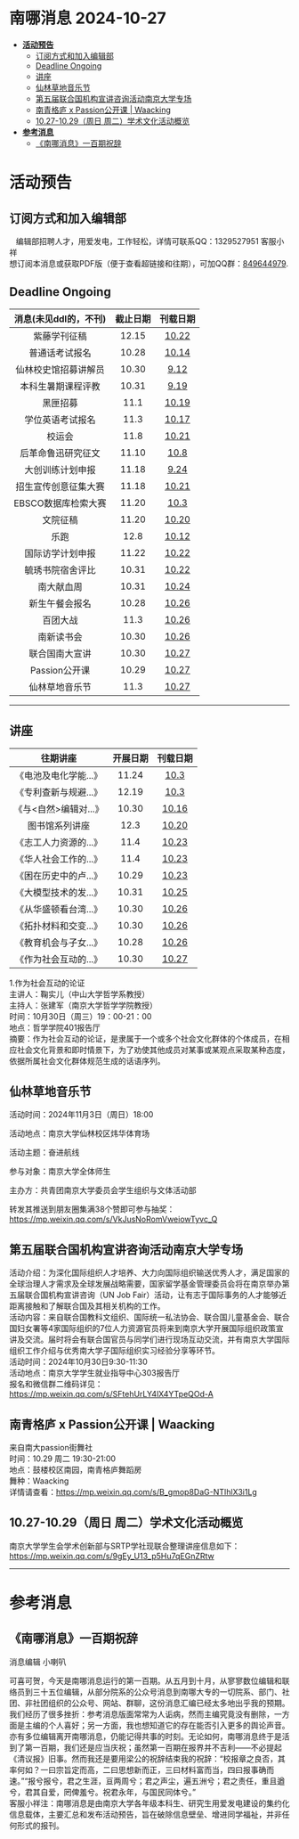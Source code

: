# 南哪消息 2024-10-27

-   <a href="#活动预告" id="toc-活动预告"><strong>活动预告</strong></a>
    -   <a href="#订阅方式和加入编辑部"
        id="toc-订阅方式和加入编辑部">订阅方式和加入编辑部</a>
    -   <a href="#deadline-ongoing" id="toc-deadline-ongoing">Deadline
        Ongoing</a>
    -   <a href="#讲座" id="toc-讲座">讲座</a>
    -   <a href="#仙林草地音乐节" id="toc-仙林草地音乐节">仙林草地音乐节</a>
    -   <a href="#第五届联合国机构宣讲咨询活动南京大学专场"
        id="toc-第五届联合国机构宣讲咨询活动南京大学专场">第五届联合国机构宣讲咨询活动南京大学专场</a>
    -   <a href="#南青格庐-x-passion公开课-waacking"
        id="toc-南青格庐-x-passion公开课-waacking">南青格庐 x Passion公开课 |
        Waacking</a>
    -   <a href="#周日-周二学术文化活动概览"
        id="toc-周日-周二学术文化活动概览">10.27-10.29（周日 周二）学术文化活动概览</a>
-   <a href="#参考消息" id="toc-参考消息"><strong>参考消息</strong></a>
    -   <a href="#南哪消息一百期祝辞"
        id="toc-南哪消息一百期祝辞">《南哪消息》一百期祝辞</a>

# **活动预告**

## 订阅方式和加入编辑部

   编辑部招聘人才，用爱发电，工作轻松，详情可联系QQ：1329527951
客服小祥  
想订阅本消息或获取PDF版（便于查看超链接和往期），可加QQ群：[849644979](https://qm.qq.com/q/VXIW7fgsEe).

## Deadline Ongoing

| 消息(未见ddl的，不刊) | 截止日期 |                      刊载日期                      |
|:---------------------:|:--------:|:--------------------------------------------------:|
|     紫藤学刊征稿      |  12.15   | [10.22](https://nik-nul.github.io/news/2024-10-22) |
|    普通话考试报名     |  10.28   | [10.14](https://nik-nul.github.io/news/2024-10-14) |
| 仙林校史馆招募讲解员  |  10.30   | [9.12](https://nik-nul.github.io/news/2024-09-12)  |
|  本科生暑期课程评教   |  10.31   | [9.19](https://nik-nul.github.io/news/2024-09-19)  |
|       黑匣招募        |   11.1   | [10.19](https://nik-nul.github.io/news/2024-10-19) |
|   学位英语考试报名    |   11.3   | [10.17](https://nik-nul.github.io/news/2024-10-17) |
|        校运会         |   11.8   | [10.21](https://nik-nul.github.io/news/2024-10-21) |
|  后革命鲁迅研究征文   |  11.10   | [10.8](https://nik-nul.github.io/news/2024-10-08)  |
|   大创训练计划申报    |  11.18   | [9.24](https://nik-nul.github.io/news/2024-09-24)  |
| 招生宣传创意征集大赛  |  11.18   | [10.21](https://nik-nul.github.io/news/2024-10-21) |
|  EBSCO数据库检索大赛  |  11.20   | [10.3](https://nik-nul.github.io/news/2024-10-03)  |
|       文院征稿        |  11.20   | [10.20](https://nik-nul.github.io/news/2024-10-20) |
|         乐跑          |   12.8   | [10.12](https://nik-nul.github.io/news/2024-10-12) |
|   国际访学计划申报    |  11.22   | [10.22](https://nik-nul.github.io/news/2024-10-22) |
|   毓琇书院宿舍评比    |  10.31   | [10.22](https://nik-nul.github.io/news/2024-10-22) |
|      南大献血周       |  10.31   | [10.24](https://nik-nul.github.io/news/2024-10-24) |
|    新生午餐会报名     |  10.28   | [10.26](https://nik-nul.github.io/news/2024-10-26) |
|       百团大战        |   11.3   | [10.26](https://nik-nul.github.io/news/2024-10-26) |
|      南新读书会       |  10.30   | [10.26](https://nik-nul.github.io/news/2024-10-26) |
|    联合国南大宣讲     |  10.30   | [10.27](https://nik-nul.github.io/news/2024-10-27) |
|     Passion公开课     |  10.29   | [10.27](https://nik-nul.github.io/news/2024-10-27) |
|    仙林草地音乐节     |   11.3   | [10.27](https://nik-nul.github.io/news/2024-10-27) |

------------------------------------------------------------------------

## 讲座

|          往期讲座           | 开展日期 |                      刊载日期                      |
|:---------------------------:|:--------:|:--------------------------------------------------:|
|    《电池及电化学能...》    |  11.24   | [10.3](https://nik-nul.github.io/news/2024-10-03)  |
|    《专利查新与规避...》    |  12.19   | [10.3](https://nik-nul.github.io/news/2024-10-03)  |
| 《与&lt;自然&gt;编辑对...》 |  10.30   | [10.16](https://nik-nul.github.io/news/2024-10-16) |
|       图书馆系列讲座        |   12.3   | [10.20](https://nik-nul.github.io/news/2024-10-20) |
|    《志工人力资源的...》    |   11.4   | [10.23](https://nik-nul.github.io/news/2024-10-23) |
|    《华人社会工作的...》    |   11.4   | [10.23](https://nik-nul.github.io/news/2024-10-23) |
|    《困在历史中的卢...》    |  10.29   | [10.23](https://nik-nul.github.io/news/2024-10-23) |
|    《大模型技术的发...》    |  10.31   | [10.25](https://nik-nul.github.io/news/2024-10-25) |
|    《从华盛顿看台湾...》    |  10.30   | [10.26](https://nik-nul.github.io/news/2024-10-26) |
|    《拓扑材料和交变...》    |  10.30   | [10.26](https://nik-nul.github.io/news/2024-10-26) |
|    《教育机会与子女...》    |  10.28   | [10.26](https://nik-nul.github.io/news/2024-10-26) |
|    《作为社会互动的...》    |  10.30   | [10.27](https://nik-nul.github.io/news/2024-10-27) |

1.作为社会互动的论证  
主讲人：鞠实儿（中山大学哲学系教授）  
主持人：张建军（南京大学哲学学院教授）  
时间：10月30日（周三）19：00-21：00  
地点：哲学学院401报告厅  
摘要：作为社会互动的论证，是隶属于一个或多个社会文化群体的个体成员，在相应社会文化背景和即时情景下，为了劝使其他成员对某事或某观点采取某种态度，依据所属社会文化群体规范生成的话语序列。  
  

## 仙林草地音乐节

活动时间：2024年11月3日（周日）18:00

活动地点：南京大学仙林校区炜华体育场

活动主题：奋进航线

参与对象：南京大学全体师生

主办方：共青团南京大学委员会学生组织与文体活动部

转发其推送到朋友圈集满38个赞即可参与抽奖：<https://mp.weixin.qq.com/s/VkJusNoRomVweiowTyvc_Q>

## 第五届联合国机构宣讲咨询活动南京大学专场

活动介绍：为深化国际组织人才培养、大力向国际组织输送优秀人才，满足国家的全球治理人才需求及全球发展战略需要，国家留学基金管理委员会将在南京举办第五届联合国机构宣讲咨询（UN
Job
Fair）活动，让有志于国际事务的人才能够近距离接触和了解联合国及其相关机构的工作。  
活动内容：来自联合国教科文组织、国际统一私法协会、联合国儿童基金会、联合国妇女署等4家国际组织的7位人力资源官员将来到南京大学开展国际组织政策宣讲及交流。届时将会有联合国官员与同学们进行现场互动交流，并有南京大学国际组织工作介绍与优秀南大学子国际组织实习经验分享等环节。  
活动时间：2024年10月30日9:30-11:30  
活动地点：南京大学学生就业指导中心303报告厅  
报名和微信群二维码详见：<https://mp.weixin.qq.com/s/SFtehUrLY4lX4YTpeQOd-A>

## 南青格庐 x Passion公开课 \| Waacking

来自南大passion街舞社  
时间：10.29 周二 19:30-21:00  
地点：鼓楼校区南园，南青格庐舞蹈房  
舞种：Waacking  
详情请查看：<https://mp.weixin.qq.com/s/B_gmop8DaG-NTIhlX3i1Lg>  

## 10.27-10.29（周日 周二）学术文化活动概览

南京大学学生会学术创新部与SRTP学社现联合整理讲座信息如下：  
<https://mp.weixin.qq.com/s/9gEy_U13_p5Hu7qEGnZRtw>  

------------------------------------------------------------------------

# **参考消息**

## 《南哪消息》一百期祝辞

消息编辑 小喇叭  
  
可喜可贺，今天是南哪消息运行的第一百期。从五月到十月，从寥寥数位编辑和联络员到三十五位编辑，从部分院系的公众号消息到南哪大专的一切院系、部门、社团、非社团组织的公众号、网站、群聊，这份消息汇编已经太多地出乎我的预期。我们经历了很多挫折：参考消息版面常常为人诟病，然而主编究竟没有删除，一方面是主编的个人喜好；另一方面，我也想知道它的存在能否引入更多的舆论声音。亦有多位编辑离开南哪消息，仍能记得共事的时刻。无论如何，南哪消息终于是活到了第一百期，我们还是应当庆祝；虽然第一百期在报界并不吉利——不必提起《清议报》旧事。然而我还是要用梁公的祝辞结束我的祝辞：“校报章之良否，其率何如？一曰宗旨定而高，二曰思想新而正，三曰材料富而当，四曰报事确而速。”“报兮报兮，君之生涯，亘两周兮；君之声尘，遍五洲兮；君之责任，重且遒兮，君其自爱，罔俾羞兮。祝君永年，与国民同体兮。”  
客服小祥注：南哪消息是由南京大学各年级本科生、研究生用爱发电建设的集约化信息载体，主要汇总和发布活动预告，旨在破除信息壁垒、增进同学福祉，并非任何形式的报刊。
